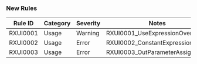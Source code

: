 ### New Rules

Rule ID | Category | Severity | Notes
--------|----------|----------|--------------------
RXUI0001| Usage    |  Warning | RXUI0001_UseExpressionOverride
RXUI0002| Usage    |  Error   | RXUI0002_ConstantExpressions
RXUI0003| Usage    |  Error   | RXUI0003_OutParameterAssignment